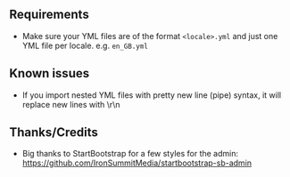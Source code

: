 ## Requirements

* Make sure your YML files are of the format `<locale>.yml` and just one YML file per locale. e.g. `en_GB.yml`

## Known issues

* If you import nested YML files with pretty new line (pipe) syntax, it will replace new lines with \r\n

## Thanks/Credits

* Big thanks to StartBootstrap for a few styles for the admin: https://github.com/IronSummitMedia/startbootstrap-sb-admin